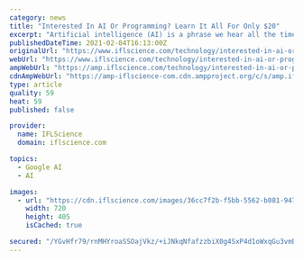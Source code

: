 ```yaml
---
category: news
title: "Interested In AI Or Programming? Learn It All For Only $20"
excerpt: "Artificial intelligence (AI) is a phrase we hear all the time these days, but how many of us really understand what that loaded term encompasses? On the"
publishedDateTime: 2021-02-04T16:13:00Z
originalUrl: "https://www.iflscience.com/technology/interested-in-ai-or-programming-learn-it-all-for-only-20/"
webUrl: "https://www.iflscience.com/technology/interested-in-ai-or-programming-learn-it-all-for-only-20/"
ampWebUrl: "https://amp.iflscience.com/technology/interested-in-ai-or-programming-learn-it-all-for-only-20/"
cdnAmpWebUrl: "https://amp-iflscience-com.cdn.ampproject.org/c/s/amp.iflscience.com/technology/interested-in-ai-or-programming-learn-it-all-for-only-20/"
type: article
quality: 59
heat: 59
published: false

provider:
  name: IFLScience
  domain: iflscience.com

topics:
  - Google AI
  - AI

images:
  - url: "https://cdn.iflscience.com/images/36cc7f2b-f5bb-5562-b081-947a6b5d6baf/default-1612455189-learning-code-on-laptop.jpg"
    width: 720
    height: 405
    isCached: true

secured: "/YGvHfr79/rnMHYroaSSOajVkz/+iJNkqNfafzzbiX0g4SxP4d1oWxqGu3vmBgu4eCx+wtfTUTmHx8kpkgkQeOJtovgK0nLJ4ktQGFi09EjcA1u3/KS7wdTCFpCClPRj6qkZ3S1yPmqdLfvi2vdBDksZd6Wy7vbGCkee6AWlE//Hzt7ekYbcuaLXzY6g+2tbX0b3jBGr7FQTYro8J40bEfX1Z4AB6xPYwVKDO+NrlDfFkWz7JZJONTWMZr+J6yZR2v0JMP3+ngHYJf6P2YN5t6I74C/JVoKrMTaH7+hPZNZYgek4+JHKb/wTNWFtnFW8rA4bGBHIYqvdrlvmJ3rYn3kqRg+9spdBlRhAtN08Ul4=;dUbH0Ok8YpEHqTdgRYN3GQ=="
---
```


